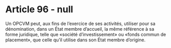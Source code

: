 # Article 96 - null


Un OPCVM peut, aux fins de l’exercice de ses activités, utiliser pour sa dénomination, dans un État membre d’accueil, la même référence à sa forme juridique, telle que «société d’investissement» ou «fonds commun de placement», que celle qu’il utilise dans son État membre d’origine.
